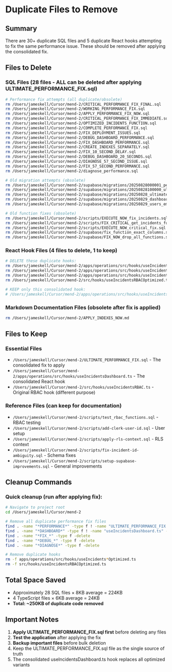 # Duplicate Files to Remove

## Summary
There are 30+ duplicate SQL files and 5 duplicate React hooks attempting to fix the same performance issue. These should be removed after applying the consolidated fix.

## Files to Delete

### SQL Files (28 files - ALL can be deleted after applying ULTIMATE_PERFORMANCE_FIX.sql)
```bash
# Performance fix attempts (all duplicate/obsolete)
rm /Users/jameskell/Cursor/mend-2/CRITICAL_PERFORMANCE_FIX_FINAL.sql
rm /Users/jameskell/Cursor/mend-2/WORKING_PERFORMANCE_FIX.sql
rm /Users/jameskell/Cursor/mend-2/APPLY_PERFORMANCE_FIX_NOW.sql
rm /Users/jameskell/Cursor/mend-2/CRITICAL_PERFORMANCE_FIX_IMMEDIATE.sql
rm /Users/jameskell/Cursor/mend-2/OPTIMIZED_INCIDENTS_FUNCTION.sql
rm /Users/jameskell/Cursor/mend-2/COMPLETE_PERFORMANCE_FIX.sql
rm /Users/jameskell/Cursor/mend-2/FIX_DEPLOYMENT_ISSUES.sql
rm /Users/jameskell/Cursor/mend-2/DEBUG_DASHBOARD_PERFORMANCE.sql
rm /Users/jameskell/Cursor/mend-2/FIX_DASHBOARD_PERFORMANCE.sql
rm /Users/jameskell/Cursor/mend-2/CREATE_INDEXES_SEPARATELY.sql
rm /Users/jameskell/Cursor/mend-2/FIX_10_SECOND_DELAY.sql
rm /Users/jameskell/Cursor/mend-2/DEBUG_DASHBOARD_20_SECONDS.sql
rm /Users/jameskell/Cursor/mend-2/DIAGNOSE_57_SECOND_ISSUE.sql
rm /Users/jameskell/Cursor/mend-2/FIX_57_SECOND_PERFORMANCE.sql
rm /Users/jameskell/Cursor/mend-2/diagnose_performance.sql

# Old migration attempts (obsolete)
rm /Users/jameskell/Cursor/mend-2/supabase/migrations/20250828000001_performance_optimization_corrected.sql
rm /Users/jameskell/Cursor/mend-2/supabase/migrations/20250828100000_ultra_performance_fix.sql
rm /Users/jameskell/Cursor/mend-2/supabase/migrations/20250828_ultimate_performance_fix.sql
rm /Users/jameskell/Cursor/mend-2/supabase/migrations/20250829_dashboard_perf_fix.sql
rm /Users/jameskell/Cursor/mend-2/supabase/migrations/20250829_users_email_index.sql

# Old function fixes (obsolete)
rm /Users/jameskell/Cursor/mend-2/scripts/EXECUTE_NOW_fix_incidents.sql
rm /Users/jameskell/Cursor/mend-2/scripts/FIX_CRITICAL_get_incidents_function.sql
rm /Users/jameskell/Cursor/mend-2/scripts/EXECUTE_NOW_critical_fix.sql
rm /Users/jameskell/Cursor/mend-2/supabase/fix_function_exact_columns.sql
rm /Users/jameskell/Cursor/mend-2/supabase/FIX_NOW_drop_all_functions.sql
```

### React Hook Files (4 files to delete, 1 to keep)
```bash
# DELETE these duplicate hooks:
rm /Users/jameskell/Cursor/mend-2/apps/operations/src/hooks/useIncidentsOptimized.ts
rm /Users/jameskell/Cursor/mend-2/apps/operations/src/hooks/useIncidentsUltraOptimized.ts
rm /Users/jameskell/Cursor/mend-2/apps/operations/src/hooks/useIncidentsDashboardOptimized.ts
rm /Users/jameskell/Cursor/mend-2/src/hooks/useIncidentsRBACOptimized.ts

# KEEP only this consolidated hook:
# /Users/jameskell/Cursor/mend-2/apps/operations/src/hooks/useIncidentsDashboard.ts
```

### Markdown Documentation Files (obsolete after fix is applied)
```bash
rm /Users/jameskell/Cursor/mend-2/APPLY_INDEXES_NOW.md
```

## Files to Keep

### Essential Files
- `/Users/jameskell/Cursor/mend-2/ULTIMATE_PERFORMANCE_FIX.sql` - The consolidated fix to apply
- `/Users/jameskell/Cursor/mend-2/apps/operations/src/hooks/useIncidentsDashboard.ts` - The consolidated React hook
- `/Users/jameskell/Cursor/mend-2/src/hooks/useIncidentsRBAC.ts` - Original RBAC hook (different purpose)

### Reference Files (can keep for documentation)
- `/Users/jameskell/Cursor/mend-2/scripts/test_rbac_functions.sql` - RBAC testing
- `/Users/jameskell/Cursor/mend-2/scripts/add-clerk-user-id.sql` - User setup
- `/Users/jameskell/Cursor/mend-2/scripts/apply-rls-context.sql` - RLS context
- `/Users/jameskell/Cursor/mend-2/scripts/fix-incident-id-ambiguity.sql` - Schema fixes
- `/Users/jameskell/Cursor/mend-2/scripts/setup-supabase-improvements.sql` - General improvements

## Cleanup Commands

### Quick cleanup (run after applying fix):
```bash
# Navigate to project root
cd /Users/jameskell/Cursor/mend-2

# Remove all duplicate performance fix files
find . -name "*PERFORMANCE*" -type f ! -name "ULTIMATE_PERFORMANCE_FIX.sql" -delete
find . -name "*DASHBOARD*" -type f ! -name "useIncidentsDashboard.ts" -delete
find . -name "*FIX_*" -type f -delete
find . -name "*DEBUG_*" -type f -delete
find . -name "*DIAGNOSE*" -type f -delete

# Remove duplicate hooks
rm -f apps/operations/src/hooks/useIncidents*Optimized.ts
rm -f src/hooks/useIncidentsRBACOptimized.ts
```

## Total Space Saved
- Approximately 28 SQL files × 8KB average = 224KB
- 4 TypeScript files × 6KB average = 24KB
- **Total: ~250KB of duplicate code removed**

## Important Notes
1. **Apply ULTIMATE_PERFORMANCE_FIX.sql first** before deleting any files
2. **Test the application** after applying the fix
3. **Backup important files** before bulk deletion
4. Keep the ULTIMATE_PERFORMANCE_FIX.sql file as the single source of truth
5. The consolidated useIncidentsDashboard.ts hook replaces all optimized variants